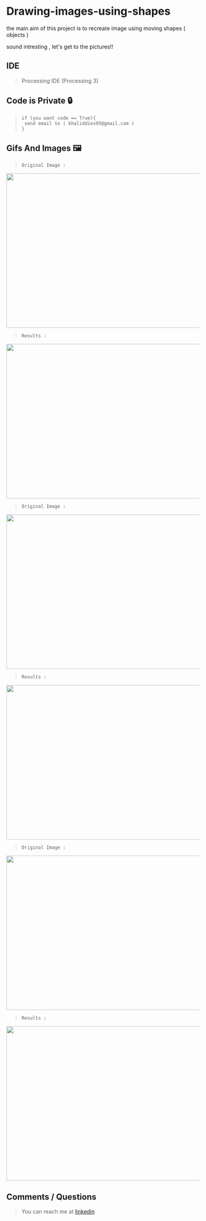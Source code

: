 # Drawing-images-using-shapes
the main aim of this project is to recreate image using moving shapes ( objects )

sound intresting , let's get to the pictures!!

## IDE
>Processing IDE (Processing 3)

## Code is Private :lock:
> ```
>if (you want code == True){
>  send email to ( khaliddies95@gmail.com )
>}
> ```
## Gifs And Images :framed_picture:
> `Original Image :`
<img src="https://github.com/Khalididies/Drawing-images-using-shapes/blob/main/Gifs%20and%20Images/11.jpg" width="600" height="403">

> `Results :`
<img src="https://github.com/Khalididies/Drawing-images-using-shapes/blob/main/Gifs%20and%20Images/1.gif" width="600" height="403">

> `Original Image :`
<img src="https://github.com/Khalididies/Drawing-images-using-shapes/blob/main/Gifs%20and%20Images/13.jpg" width="600" height="403">

> `Results :`
<img src="https://github.com/Khalididies/Drawing-images-using-shapes/blob/main/Gifs%20and%20Images/2.gif" width="600" height="403">

> `Original Image :`
<img src="https://github.com/Khalididies/Drawing-images-using-shapes/blob/main/Gifs%20and%20Images/14.jpg" width="600" height="403">

> `Results :`
<img src="https://github.com/Khalididies/Drawing-images-using-shapes/blob/main/Gifs%20and%20Images/3.gif" width="600" height="403">

## Comments / Questions
>You can reach me at [linkedin](https://www.linkedin.com/in/khalid-dies-195797203/)
